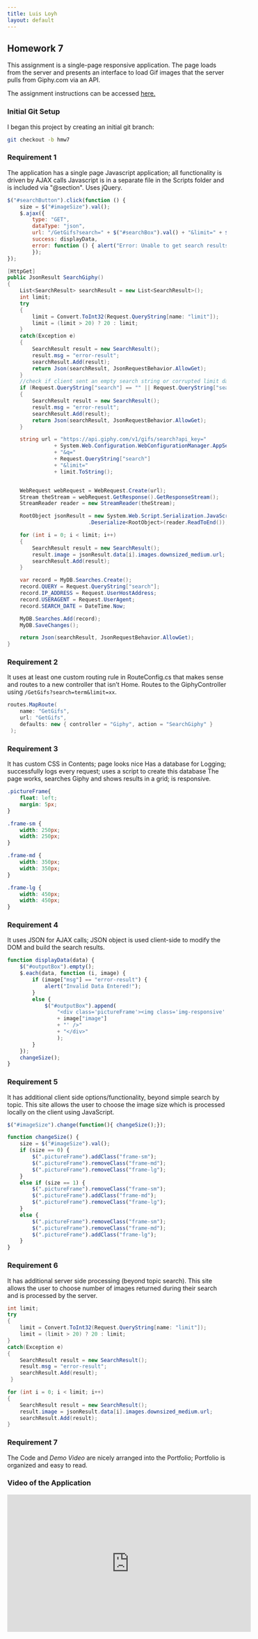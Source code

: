 ```yaml
---
title: Luis Loyh
layout: default
---
```


## Homework 7

This assignment is a single-page responsive application. The page loads from the server and presents an interface to load Gif images that the server pulls from Giphy.com via an API.

The assignment instructions can be accessed [here.](http://www.wou.edu/~morses/classes/cs46x/assignments/HW7.html)

### Initial Git Setup

I began this project by creating an initial git branch:

```bash
git checkout -b hmw7
```

### Requirement 1

The application has a single page Javascript application; all functionality is driven by AJAX calls Javascript is in a separate file in the Scripts folder and is included via "@section". Uses jQuery.

```js
$("#searchButton").click(function () {
    size = $("#imageSize").val();
    $.ajax({
        type: "GET",
        dataType: "json",
        url: "/GetGifs?search=" + $("#searchBox").val() + "&limit=" + $("#limit").val(),
        success: displayData,
        error: function () { alert("Error: Unable to get search results!"); }
        });
});
```

```csharp
[HttpGet]
public JsonResult SearchGiphy()
{
	List<SearchResult> searchResult = new List<SearchResult>();
	int limit;
	try
	{
		limit = Convert.ToInt32(Request.QueryString[name: "limit"]);
		limit = (limit > 20) ? 20 : limit;
	}
	catch(Exception e)
	{
		SearchResult result = new SearchResult();
		result.msg = "error-result";
		searchResult.Add(result);
		return Json(searchResult, JsonRequestBehavior.AllowGet);
	}
	//check if client sent an empty search string or corrupted limit data
	if (Request.QueryString["search"] == "" || Request.QueryString["search"] == null || limit < 1)
	{
		SearchResult result = new SearchResult();
		result.msg = "error-result";
		searchResult.Add(result);
		return Json(searchResult, JsonRequestBehavior.AllowGet);
	}

	string url = "https://api.giphy.com/v1/gifs/search?api_key="
			   + System.Web.Configuration.WebConfigurationManager.AppSettings["APIKey"]
			   + "&q="
			   + Request.QueryString["search"]
			   + "&limit="
			   + limit.ToString();


	WebRequest webRequest = WebRequest.Create(url);
	Stream theStream = webRequest.GetResponse().GetResponseStream();
	StreamReader reader = new StreamReader(theStream);

	RootObject jsonResult = new System.Web.Script.Serialization.JavaScriptSerializer()
						  .Deserialize<RootObject>(reader.ReadToEnd());

	for (int i = 0; i < limit; i++)
	{
		SearchResult result = new SearchResult();
		result.image = jsonResult.data[i].images.downsized_medium.url;
		searchResult.Add(result);
	}

	var record = MyDB.Searches.Create();
	record.QUERY = Request.QueryString["search"];
	record.IP_ADDRESS = Request.UserHostAddress;
	record.USERAGENT = Request.UserAgent;
	record.SEARCH_DATE = DateTime.Now;

	MyDB.Searches.Add(record);
	MyDB.SaveChanges();

	return Json(searchResult, JsonRequestBehavior.AllowGet);
}
```

### Requirement 2
It uses at least one custom routing rule in RouteConfig.cs that makes sense and routes to a new controller that isn’t Home. Routes to the GiphyController using ```/GetGifs?search=term&limit=xx```.

```csharp
routes.MapRoute(
	name: "GetGifs",
	url: "GetGifs",
	defaults: new { controller = "Giphy", action = "SearchGiphy" }
 );

```

### Requirement 3
It has custom CSS in Contents; page looks nice Has a database for Logging; successfully logs every request; uses a script to create this database The page works, searches Giphy and shows results in a grid; is responsive. 
```css
.pictureFrame{
    float: left;
    margin: 5px;
}

.frame-sm {
    width: 250px;
    width: 250px;
}

.frame-md {
    width: 350px;
    width: 350px;
}

.frame-lg {
    width: 450px;
    width: 450px;
}
```

### Requirement 4
It uses JSON for AJAX calls; JSON object is used client-side to modify the DOM and build the search results.

```js
function displayData(data) {
    $("#outputBox").empty();
    $.each(data, function (i, image) {
        if (image["msg"] == "error-result") {
            alert("Invalid Data Entered!");
        }
        else {
            $("#outputBox").append(
                "<div class='pictureFrame'><img class='img-responsive' src='"
                + image["image"]
                + "' />"
                + "</div>"
                );
        }
    });
    changeSize();
}
```

### Requirement 5
It has additional client side options/functionality, beyond simple search by topic. This site allows the user to choose the image size which is processed locally on the client using JavaScript.

```js
$("#imageSize").change(function(){ changeSize();});

function changeSize() {
    size = $("#imageSize").val();
    if (size == 0) {
        $(".pictureFrame").addClass("frame-sm");
        $(".pictureFrame").removeClass("frame-md");
        $(".pictureFrame").removeClass("frame-lg");
    }
    else if (size == 1) {
        $(".pictureFrame").removeClass("frame-sm");
        $(".pictureFrame").addClass("frame-md");
        $(".pictureFrame").removeClass("frame-lg");
    }
    else {
        $(".pictureFrame").removeClass("frame-sm");
        $(".pictureFrame").removeClass("frame-md");
        $(".pictureFrame").addClass("frame-lg");
    }
}
```

### Requirement 6
It has additional server side processing (beyond topic search). This site allows the user to choose number of images returned during their search and is processed by the server.

```csharp
int limit;
try
{
	limit = Convert.ToInt32(Request.QueryString[name: "limit"]);
	limit = (limit > 20) ? 20 : limit;
}
catch(Exception e)
{
	SearchResult result = new SearchResult();
	result.msg = "error-result";
	searchResult.Add(result);
 }

for (int i = 0; i < limit; i++)
{
	SearchResult result = new SearchResult();
	result.image = jsonResult.data[i].images.downsized_medium.url;
	searchResult.Add(result);
}
```

### Requirement 7
The Code and *Demo Video* are nicely arranged into the Portfolio; Portfolio is organized and easy to read.

### Video of the Application

<iframe width="560" height="315" src="https://www.youtube.com/embed/2-zd_4pNnMY?rel=0&amp;controls=0&amp;showinfo=0&amp;autoplay=1&amp;loop=1&amp;playlist=2-zd_4pNnMY" frameborder="0" gesture="media" allowfullscreen></iframe>